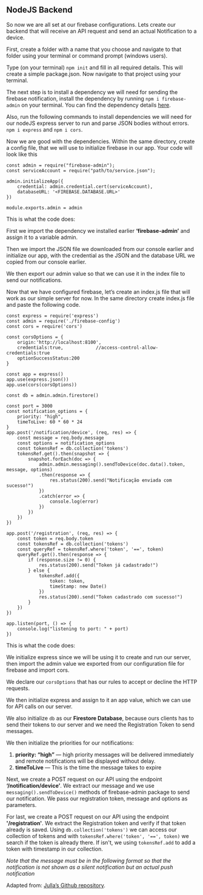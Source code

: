 ## NodeJS Backend
So now we are all set at our firebase configurations. Lets create our backend that will receive an API request and send an actual Notification to a device.

First, create a folder with a name that you choose and navigate to that folder using your terminal or command prompt (windows users).

Type (on your terminal) `npm init` and fill in all required details. This will create a simple package.json. Now navigate to that project using your terminal.

The next step is to install a dependency we will need for sending the firebase notification, install the dependency by running `npm i firebase-admin` on your terminal. You can find the dependency details [here](https://www.npmjs.com/package/firebase-admin).

Also, run the following commands to install dependencies we will need for our nodeJS express server to run and parse JSON bodies without errors. `npm i express` and `npm i cors`.

Now we are good with the dependencies. Within the same directory, create a config file, that we will use to initialize firebase in our app. Your code will look like this

```
const admin = require("firebase-admin");
const serviceAccount = require("path/to/service.json");

admin.initializeApp({
    credential: admin.credential.cert(serviceAccount),
    databaseURL: '<FIREBASE.DATABASE.URL>'
})

module.exports.admin = admin
```

This is what the code does:

First we import the dependency we installed earlier **‘firebase-admin’** and assign it to a variable admin.

Then we import the JSON file we downloaded from our console earlier and initialize our app, with the credential as the JSON and the database URL we copied from our console earlier.

We then export our admin value so that we can use it in the index file to send our notifications.

Now that we have configured firebase, let’s create an index.js file that will work as our simple server for now. In the same directory create index.js file and paste the following code.

```
const express = require('express')
const admin = require('./firebase-config')
const cors = require('cors')

const corsOptions = {
    origin:'http://localhost:8100', 
    credentials:true,            //access-control-allow-credentials:true
    optionSuccessStatus:200
}

const app = express()
app.use(express.json())
app.use(cors(corsOptions))

const db = admin.admin.firestore()

const port = 3000
const notification_options = {
    priority: "high",
    timeToLive: 60 * 60 * 24
}
app.post('/notification/device', (req, res) => {
    const message = req.body.message
    const options = notification_options
    const tokensRef = db.collection('tokens')
    tokensRef.get().then(snapshot => {
        snapshot.forEach(doc => {
            admin.admin.messaging().sendToDevice(doc.data().token, message, options)
            .then(response => {
                res.status(200).send("Notificação enviada com sucesso!")
            })
            .catch(error => {
                console.log(error)
            })
        })
    })
})

app.post('/registration', (req, res) => {
    const token = req.body.token
    const tokensRef = db.collection('tokens')
    const queryRef = tokensRef.where('token', '==', token)
    queryRef.get().then(response => {
        if (response.size != 0) {
            res.status(200).send("Token já cadastrado!")
        } else {
            tokensRef.add({
                token: token,
                timeStamp: new Date()
            })
            res.status(200).send("Token cadastrado com sucesso!")
        }
    })
})

app.listen(port, () => {
    console.log("listening to port: " + port)
})
```

This is what the code does:

We initialize express since we will be using it to create and run our server, then import the admin value we exported from our configuration file for firebase and import cors.

We declare our `corsOptions` that has our rules to accept or decline the HTTP requests.

We then initialize express and assign to it an app value, which we can use for API calls on our server.

We also initialize `db` as our **Firestore Database**, because ours clients has to send their tokens to our server and we need the Registration Token to send messages.

We then initialize the priorities for our notifications:

1. **priority: “high”** — high priority messages will be delivered immediately and remote notifications will be displayed without delay.
2. **timeToLive** — This is the time the message takes to expire

Next, we create a POST request on our API using the endpoint **‘/notification/device’**. We extract our message and we use `messaging().sendToDevice()` methods of firebase-admin package to send our notification. We pass our registration token, message and options as parameters.

For last, we create a POST request on our API using the endpoint **'/registration'**. We extract the Registration token and verify if that token already is saved. Using `db.collection('tokens')` we can access our collection of tokens and with `tokensRef.where('token', '==', token)` we search if the token is already there. If isn't, we using `tokensRef.add` to add a token with timestamp in our collection.

*Note that the message must be in the following format so that the notification is not shown as a silent notification but an actual push notification*

Adapted from: [Julla’s Github repository](https://github.com/Julla-inc/firebase-nodejs).

